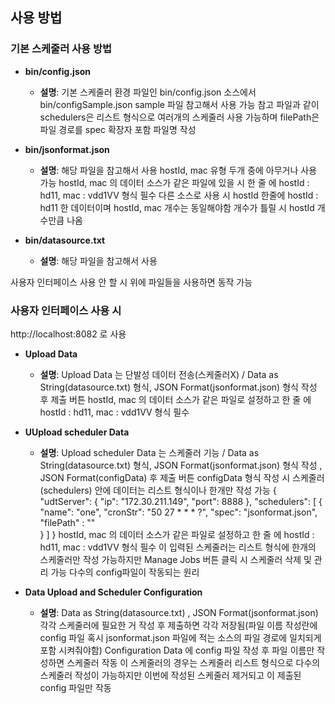 ## 사용 방법

### 기본 스케줄러 사용 방법
- **bin/config.json**
  - **설명**: 기본 스케줄러 환경 파일인 bin/config.json 소스에서 bin/configSample.json sample 파일 참고해서 사용 가능
  참고 파일과 같이 schedulers은 리스트 형식으로 여러개의 스케줄러 사용 가능하며 filePath은 파일 경로를 spec 확장자 포함 파일명 작성

- **bin/jsonformat.json**
  - **설명**: 해당 파일을 참고해서 사용 hostId, mac 유형 두개 중에 아무거나 사용 가능
  hostId, mac 의 데이터 소스가 같은 파일에 있을 시 한 줄 에 hostId :  hd11, mac : vdd1VV 형식 필수
  다른 소스로 사용 시 hostId 한줄에 hostId :  hd11 한 데이터이며 hostId, mac 개수는 동일해야함
  개수가 틀릴 시 hostId 개수만큼 나옴

- **bin/datasource.txt**
  - **설명**: 해당 파일을 참고해서 사용

 사용자 인터페이스 사용 안 할 시 위에 파일들을 사용하면 동작 가능
 
### 사용자 인터페이스 사용 시
http://localhost:8082 로 사용 

- **Upload Data**
  - **설명**: Upload Data 는 단발성 데이터 전송(스케줄러X) / Data as String(datasource.txt) 형식, JSON Format(jsonformat.json) 형식 작성 후 제출 버튼
   hostId, mac 의 데이터 소스가 같은 파일로 설정하고 한 줄 에 hostId :  hd11, mac : vdd1VV 형식 필수
 
- **UUpload scheduler Data**
  - **설명**: Upload scheduler Data 는 스케줄러 기능 / Data as String(datasource.txt) 형식, JSON Format(jsonformat.json) 형식 작성 , JSON Format(configData) 후 제출 버튼
  configData 형식 작성 시 스케줄러 (schedulers) 안에 데이터는 리스트 형식이나 한개만 작성 가능
    {	"udtServer": {
              "ip": "172.30.211.149",
              "port": 8888
        },
        "schedulers": [
       {
            "name": "one",
            "cronStr": "50 27 * * * ?",
            "spec": "jsonformat.json",
            "filePath" : ""  
          }
        ]
      }
  hostId, mac 의 데이터 소스가 같은 파일로 설정하고 한 줄 에 hostId :  hd11, mac : vdd1VV 형식 필수
  이 입력된 스케줄러는 리스트 형식에 한개의 스케줄러만 작성 가능하지만 Manage Jobs 버튼 클릭 시 스케줄러 삭제 및 관리 가능
  다수의 config파일이 작동되는 원리

- **Data Upload and Scheduler Configuration**
  - **설명**: Data as String(datasource.txt) , JSON Format(jsonformat.json) 각각 스케줄러에 필요한 거 작성 후 제출하면 각각 저장됨(파일 이름 작성란에 config 파일 혹시 jsonformat.json 
    파일에 적는 소스의 파일 경로에 일치되게 포함 시켜줘야함)
    Configuration Data 에 config 파일 작성 후 파일 이름만 작성하면 스케줄러 작동
    이 스케줄러의 경우는 스케줄러 리스트 형식으로 다수의 스케줄러 작성이 가능하지만 이번에 작성된 스케줄러 제거되고 이 제출된 config 파일만 작동


